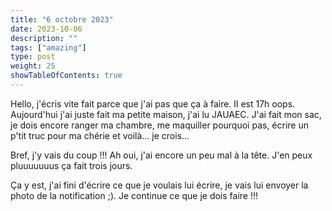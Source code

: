 ```yaml
---
title: "6 octobre 2023"
date: 2023-10-06
description: ""
tags: ["amazing"]
type: post
weight: 25
showTableOfContents: true
---
```


Hello, j'écris vite fait parce que j'ai pas que ça à faire. Il est 17h oops. Aujourd'hui j'ai juste fait ma petite maison, j'ai lu JAUAEC. J'ai fait mon sac, je dois encore ranger ma chambre, me maquiller pourquoi pas, écrire un p'tit truc pour ma chérie et voilà... je crois...

Bref, j'y vais du coup !!! Ah oui, j'ai encore un peu mal à la tête. J'en peux pluuuuuuus ça fait trois jours.

Ça y est, j'ai fini d'écrire ce que je voulais lui écrire, je vais lui envoyer la photo de la notification ;). Je continue ce que je dois faire !!!